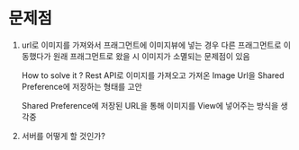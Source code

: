 # 문제점

1. url로 이미지를 가져와서 프래그먼트에 이미지뷰에 넣는 경우
   다른 프래그먼트로 이동했다가 원래 프래그먼트로 왔을 시
   이미지가 소멸되는 문제점이 있음
   
   How to solve it ?
   Rest API로 이미지를 가져오고
   가져온 Image Url을 Shared Preference에 저장하는 형태를 고안
   
   Shared Preference에 저장된 URL을 통해 이미지를 View에 넣어주는 방식을 생각중
   
2. 서버를 어떻게 할 것인가?